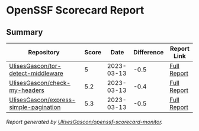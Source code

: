 # OpenSSF Scorecard Report

## Summary

| Repository | Score | Date | Difference | Report Link |
| -- | -- | -- | -- | -- |
| [UlisesGascon/tor-detect-middleware](https://github.com/UlisesGascon/tor-detect-middleware) | 5 | 2023-03-13 | -0.5 | [Full Report](https://deps.dev/project/github/ulisesgascon%2Ftor-detect-middleware) |
| [UlisesGascon/check-my-headers](https://github.com/UlisesGascon/check-my-headers) | 5.2 | 2023-03-13 | -0.4 | [Full Report](https://deps.dev/project/github/ulisesgascon%2Fcheck-my-headers) |
| [UlisesGascon/express-simple-pagination](https://github.com/UlisesGascon/express-simple-pagination) | 5.3 | 2023-03-13 | -0.5 | [Full Report](https://deps.dev/project/github/ulisesgascon%2Fexpress-simple-pagination) |

_Report generated by [UlisesGascon/openssf-scorecard-monitor](https://github.com/UlisesGascon/openssf-scorecard-monitor)._